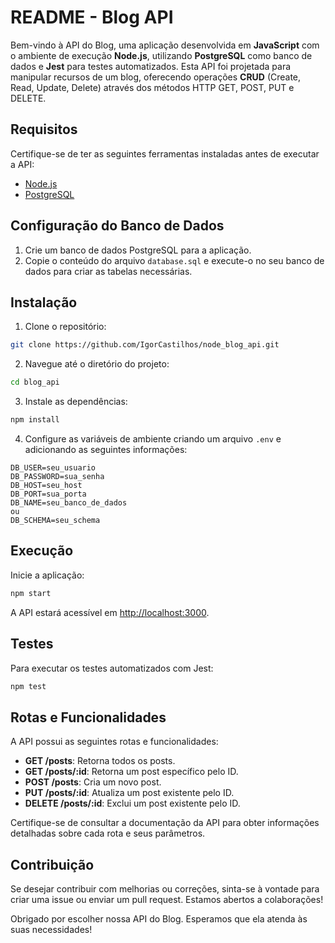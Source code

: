 # README - Blog API

Bem-vindo à API do Blog, uma aplicação desenvolvida em **JavaScript** com o ambiente de execução **Node.js**, utilizando **PostgreSQL** como banco de dados e **Jest** para testes automatizados. Esta API foi projetada para manipular recursos de um blog, oferecendo operações **CRUD** (Create, Read, Update, Delete) através dos métodos HTTP GET, POST, PUT e DELETE.

## Requisitos

Certifique-se de ter as seguintes ferramentas instaladas antes de executar a API:

- [Node.js](https://nodejs.org/)
- [PostgreSQL](https://www.postgresql.org/)

## Configuração do Banco de Dados

1. Crie um banco de dados PostgreSQL para a aplicação.
2. Copie o conteúdo do arquivo `database.sql` e execute-o no seu banco de dados para criar as tabelas necessárias.

## Instalação

1. Clone o repositório:

```bash
git clone https://github.com/IgorCastilhos/node_blog_api.git
```

2. Navegue até o diretório do projeto:

```bash
cd blog_api
```

3. Instale as dependências:

```bash
npm install
```

4. Configure as variáveis de ambiente criando um arquivo `.env` e adicionando as seguintes informações:

```env
DB_USER=seu_usuario
DB_PASSWORD=sua_senha
DB_HOST=seu_host
DB_PORT=sua_porta
DB_NAME=seu_banco_de_dados
ou
DB_SCHEMA=seu_schema
```

## Execução

Inicie a aplicação:

```bash
npm start
```

A API estará acessível em [http://localhost:3000](http://localhost:3000).

## Testes

Para executar os testes automatizados com Jest:

```bash
npm test
```

## Rotas e Funcionalidades

A API possui as seguintes rotas e funcionalidades:

- **GET /posts**: Retorna todos os posts.
- **GET /posts/:id**: Retorna um post específico pelo ID.
- **POST /posts**: Cria um novo post.
- **PUT /posts/:id**: Atualiza um post existente pelo ID.
- **DELETE /posts/:id**: Exclui um post existente pelo ID.

Certifique-se de consultar a documentação da API para obter informações detalhadas sobre cada rota e seus parâmetros.

## Contribuição

Se desejar contribuir com melhorias ou correções, sinta-se à vontade para criar uma issue ou enviar um pull request. Estamos abertos a colaborações!

Obrigado por escolher nossa API do Blog. Esperamos que ela atenda às suas necessidades!
